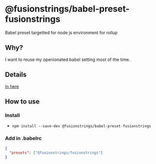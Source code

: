 # @fusionstrings/babel-preset-fusionstrings
Babel preset targetted for node js environment for rollup

## Why?
I want to reuse my openionated babel setting most of the time.

## Details
[In here](index.js)
## How to use

### Install
- `npm install --save-dev @fusionstrings/babel-preset-fusionstrings`

### Add in .babelrc
```json
{
  "presets": ["@fusionstrings/fusionstrings"]
}
```